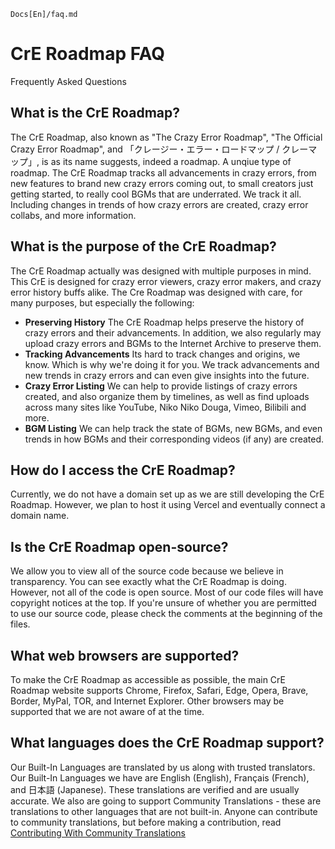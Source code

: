 `Docs[En]/faq.md`
# CrE Roadmap FAQ
Frequently Asked Questions

## What is the CrE Roadmap?
The CrE Roadmap, also known as "The Crazy Error Roadmap", "The Official Crazy Error Roadmap", and 「クレージー・エラー・ロードマップ / クレーマップ」, is as its name suggests, indeed a roadmap. A unqiue type of roadmap.
The CrE Roadmap tracks all advancements in crazy errors, from new features to brand new crazy errors coming out, to small creators just getting started, to really cool BGMs that are underrated.
We track it all. Including changes in trends of how crazy errors are created, crazy error collabs, and more information.

## What is the purpose of the CrE Roadmap?
The CrE Roadmap actually was designed with multiple purposes in mind. This CrE is designed for crazy error viewers, crazy error makers, and crazy error history buffs alike.
The Cre Roadmap was designed with care, for many purposes, but especially the following:
* **Preserving History** The CrE Roadmap helps preserve the history of crazy errors and their advancements. In addition, we also regularly may upload crazy errors and BGMs to the Internet Archive to preserve them.
* **Tracking Advancements** Its hard to track changes and origins, we know. Which is why we're doing it for you. We track advancements and new trends in crazy errors and can even give insights into the future.
* **Crazy Error Listing** We can help to provide listings of crazy errors created, and also organize them by timelines, as well as find uploads across many sites like YouTube, Niko Niko Douga, Vimeo, Bilibili and more.
* **BGM Listing** We can help track the state of BGMs, new BGMs, and even trends in how BGMs and their corresponding videos (if any) are created.

## How do I access the CrE Roadmap?
Currently, we do not have a domain set up as we are still developing the CrE Roadmap. However, we plan to host it using Vercel and eventually connect a domain name.

## Is the CrE Roadmap open-source?
We allow you to view all of the source code because we believe in transparency. You can see exactly what the CrE Roadmap is doing. However, not all of the code is open source.
Most of our code files will have copyright notices at the top. If you're unsure of whether you are permitted to use our source code, please check the comments at the beginning of the files.

## What web browsers are supported?
To make the CrE Roadmap as accessible as possible, the main CrE Roadmap website supports Chrome, Firefox, Safari, Edge, Opera, Brave, Border, MyPal, TOR, and Internet Explorer.
Other browsers may be supported that we are not aware of at the time.

## What languages does the CrE Roadmap support?
Our Built-In Languages are translated by us along with trusted translators. Our Built-In Languages we have are English (English), Français (French), and 日本語 (Japanese).
These translations are verified and are usually accurate. We also are going to support Community Translations - these are translations to other languages that are not built-in. Anyone can contribute to community translations, but before making a contribution, read [Contributing With Community Translations](/docs/en/community-translations.md)
